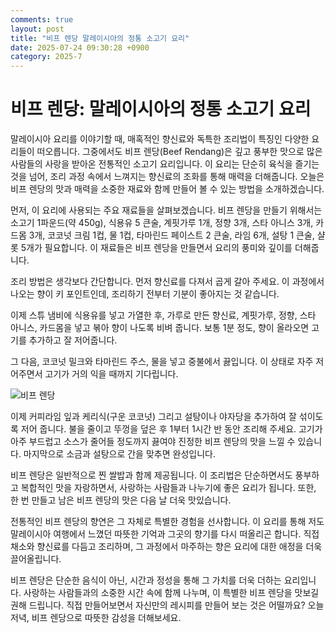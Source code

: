 ```yaml
---
comments: true
layout: post
title: "비프 렌당 말레이시아의 정통 소고기 요리"
date: 2025-07-24 09:30:28 +0900
category: 2025-7
---
```


# 비프 렌당: 말레이시아의 정통 소고기 요리

말레이시아 요리를 이야기할 때, 매혹적인 향신료와 독특한 조리법이 특징인 다양한 요리들이 떠오릅니다. 그중에서도 비프 렌당(Beef Rendang)은 깊고 풍부한 맛으로 많은 사람들의 사랑을 받아온 전통적인 소고기 요리입니다. 이 요리는 단순히 육식을 즐기는 것을 넘어, 조리 과정 속에서 느껴지는 향신료의 조화를 통해 매력을 더해줍니다. 오늘은 비프 렌당의 맛과 매력을 소중한 재료와 함께 만들어 볼 수 있는 방법을 소개하겠습니다.

먼저, 이 요리에 사용되는 주요 재료들을 살펴보겠습니다. 비프 렌당을 만들기 위해서는 소고기 1파운드(약 450g), 식용유 5 큰술, 계핏가루 1개, 정향 3개, 스타 아니스 3개, 카드몸 3개, 코코넛 크림 1컵, 물 1컵, 타마린드 페이스트 2 큰술, 라임 6개, 설탕 1 큰술, 샬롯 5개가 필요합니다. 이 재료들은 비프 렌당을 만들면서 요리의 풍미와 깊이를 더해줍니다.

조리 방법은 생각보다 간단합니다. 먼저 향신료를 다져서 곱게 갈아 주세요. 이 과정에서 나오는 향이 키 포인트인데, 조리하기 전부터 기분이 좋아지는 것 같습니다. 

이제 스튜 냄비에 식용유를 넣고 가열한 후, 가루로 만든 향신료, 계핏가루, 정향, 스타 아니스, 카드몸을 넣고 볶아 향이 나도록 비벼 줍니다. 보통 1분 정도, 향이 올라오면 고기를 추가하고 잘 저어줍니다.

그 다음, 코코넛 밀크와 타마린드 주스, 물을 넣고 중불에서 끓입니다. 이 상태로 자주 저어주면서 고기가 거의 익을 때까지 기다립니다. 

![비프 렌당](https://www.themealdb.com/images/media/meals/bc8v651619789840.jpg)

이제 커피라임 잎과 케리식(구운 코코넛) 그리고 설탕이나 야자당을 추가하여 잘 섞이도록 저어 줍니다. 불을 줄이고 뚜껑을 덮은 후 1부터 1시간 반 동안 조리해 주세요. 고기가 아주 부드럽고 소스가 줄어들 정도까지 끓여야 진정한 비프 렌당의 맛을 느낄 수 있습니다. 마지막으로 소금과 설탕으로 간을 맞추면 완성입니다.

비프 렌당은 일반적으로 찐 쌀밥과 함께 제공됩니다. 이 조리법은 단순하면서도 풍부하고 복합적인 맛을 자랑하면서, 사랑하는 사람들과 나누기에 좋은 요리가 됩니다. 또한, 한 번 만들고 남은 비프 렌당의 맛은 다음 날 더욱 맛있습니다. 

전통적인 비프 렌당의 향연은 그 자체로 특별한 경험을 선사합니다. 이 요리를 통해 저도 말레이시아 여행에서 느꼈던 따뜻한 기억과 그곳의 향기를 다시 떠올리곤 합니다. 직접 채소와 향신료를 다듬고 조리하며, 그 과정에서 마주하는 향은 요리에 대한 애정을 더욱 끌어올립니다. 

비프 렌당은 단순한 음식이 아닌, 시간과 정성을 통해 그 가치를 더욱 더하는 요리입니다. 사랑하는 사람들과의 소중한 시간 속에 함께 나누며, 이 특별한 비프 렌당을 맛보길 권해 드립니다. 직접 만들어보면서 자신만의 레시피를 만들어 보는 것은 어떨까요? 오늘 저녁, 비프 렌당으로 따뜻한 감성을 더해보세요.